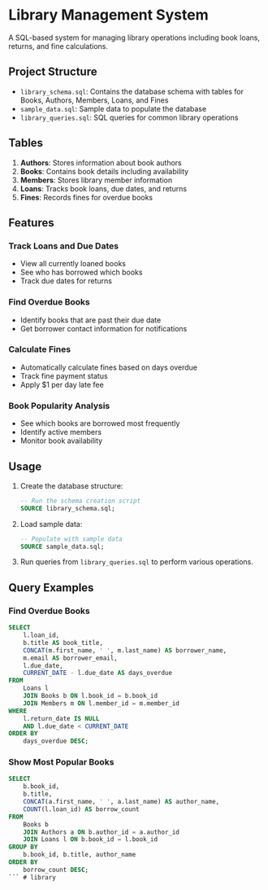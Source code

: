 # Library Management System

A SQL-based system for managing library operations including book loans, returns, and fine calculations.

## Project Structure

- `library_schema.sql`: Contains the database schema with tables for Books, Authors, Members, Loans, and Fines
- `sample_data.sql`: Sample data to populate the database
- `library_queries.sql`: SQL queries for common library operations

## Tables

1. **Authors**: Stores information about book authors
2. **Books**: Contains book details including availability
3. **Members**: Stores library member information
4. **Loans**: Tracks book loans, due dates, and returns
5. **Fines**: Records fines for overdue books

## Features

### Track Loans and Due Dates
- View all currently loaned books
- See who has borrowed which books
- Track due dates for returns

### Find Overdue Books
- Identify books that are past their due date
- Get borrower contact information for notifications

### Calculate Fines
- Automatically calculate fines based on days overdue
- Track fine payment status
- Apply $1 per day late fee

### Book Popularity Analysis
- See which books are borrowed most frequently
- Identify active members
- Monitor book availability

## Usage

1. Create the database structure:
   ```sql
   -- Run the schema creation script
   SOURCE library_schema.sql;
   ```

2. Load sample data:
   ```sql
   -- Populate with sample data
   SOURCE sample_data.sql;
   ```

3. Run queries from `library_queries.sql` to perform various operations.

## Query Examples

### Find Overdue Books
```sql
SELECT 
    l.loan_id,
    b.title AS book_title,
    CONCAT(m.first_name, ' ', m.last_name) AS borrower_name,
    m.email AS borrower_email,
    l.due_date,
    CURRENT_DATE - l.due_date AS days_overdue
FROM 
    Loans l
    JOIN Books b ON l.book_id = b.book_id
    JOIN Members m ON l.member_id = m.member_id
WHERE 
    l.return_date IS NULL 
    AND l.due_date < CURRENT_DATE
ORDER BY 
    days_overdue DESC;
```

### Show Most Popular Books
```sql
SELECT 
    b.book_id,
    b.title,
    CONCAT(a.first_name, ' ', a.last_name) AS author_name,
    COUNT(l.loan_id) AS borrow_count
FROM 
    Books b
    JOIN Authors a ON b.author_id = a.author_id
    JOIN Loans l ON b.book_id = l.book_id
GROUP BY 
    b.book_id, b.title, author_name
ORDER BY 
    borrow_count DESC;
``` #   l i b r a r y  
 